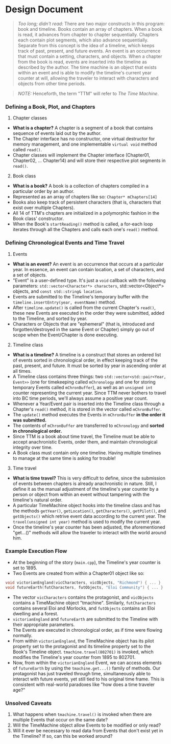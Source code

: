 # Design Document

> _Too long; didn't read:_ There are two major constructs in this program: book and timeline.
> Books contain an array of chapters. When a book is read, it advances from chapter to chapter sequentially. Chapters each contain plot segments, which also advance sequentially.
> Separate from this concept is the idea of a timeline, which keeps track of past, present, and future events. An event is an occurrence that must contain a setting, characters, and objects. When a chapter from the book is read, events are inserted into the timeline as described by the author.
> The time machine is an object that exists within an event and is able to modify the timeline's current year counter at will, allowing the traveler to interact with characters and objects from other time periods.

> _NOTE:_ Henceforth, the term "TTM" will refer to _The Time Machine_.

### Defining a Book, Plot, and Chapters
1. Chapter classes
  * **What is a chapter?** A chapter is a segment of a book that contains sequence of events laid out by the author.
  * The Chapter interface has no constructor, one virtual destructor for memory management, and one implementable `virtual void` method called `read()`.
  * Chapter classes will implement the Chapter interface (Chapter01, Chapter02, ... Chapter14) and will store their respective plot segments in `read()`.

2. Book class
  * **What is a book?** A book is a collection of chapters compiled in a particular order by an author.
  * Represented as an array of chapters like so: `Chapter* mChapters[14]`
  * Books also keep track of persistent characters (that is, characters that exist over multiple Chapters).
  * All 14 of TTM's chapters are initialized in a polymorphic fashion in the Book class' constructor.
  * When the Book's `startReading()` method is called, a for-each loop iterates through all the Chapters and calls each one's `read()` method.

### Defining Chronological Events and Time Travel
1. Events
  * **What is an event?** An event is an occurrence that occurs at a particular year. In essence, an event can contain location, a set of characters, and a set of objects.
  * "Event" is a user-defined type. It's just a `void` callback with the following parameters: `std::vector<Character*> characters`, std::vector<Object*> objects, and `const std::string& location`. 
  * Events are submitted to the Timeline's temporary buffer with the `timeline.insertEntry(year, eventName)` method.
  * After `timeline.update()` is called from the current Chapter's `read()`, these new Events are executed in the order they were submitted, added to the Timeline, and sorted by year.
  * Characters or Objects that are "ephemeral" (that is, introduced and forgotten/destroyed in the same Event or Chapter) simply go out of scope when the Event/Chapter is done executing.

2. Timeline class
  * **What is a timeline?** A timeline is a construct that stores an ordered list of events sorted in chronological order, in effect keeping track of the past, present, and future. It must be sorted by year in ascending order at all times.
  * A Timeline class contains three things: two `std::vector<std::pair<Year, Event>>` (one for timekeeping called `mChronology` and one for storing temporary Events called `mChronBuffer`), as well as an `unsigned int` counter representing the current year. Since TTM never bothers to travel into BC time periods, we'll always assume a positive year count.
  * Whenever a Year/Event pair is inserted into the Timeline class through a Chapter's `read()` method, it is stored in the vector called `mChronBuffer`.
  * The `update()` method executes the Events in `mChronBuffer` **in the order it was submitted.**
  * The contents of `mChronBuffer` are transferred to `mChronology` and **sorted in chronological order.**
  * Since TTM is a book about time travel, the Timeline must be able to accept anachronistic Events, order them, and maintain chronological integrity over time.
  * A Book class must contain only one timeline. Having multiple timelines to manage at the same time is asking for trouble!

3. Time travel
  * **What is time travel?** This is very difficult to define, since the submission of events between chapters is already anachronistic in nature. Still, I define it as the manual adjustment of the timeline's year counter by a person or object from within an event without tampering with the timeline's natural order.
  * A particular TimeMachine object hooks into the timeline class and has the methods `getYear()`, `getLocation()`, `getCharacters()`, `getPilot()`, and `getObjects()` which retrive event data according to the current year. The `travel(unsigned int year)` method is used to modify the current year.
  * Once the timeline's year counter has been adjusted, the aforementioned "get...()" methods will allow the traveler to interact with the world around him.

### Example Execution Flow
* At the beginning of the story (`main.cpp`), the Timeline's year counter is set to 1895.
* Two Events are created from within a Chapter01 object like so:
``` cpp
void victorianEngland(vicCharacters, vicObjects, "Richmond") { ... }
void futureEarth(futCharacters, futObjects, "Eloi Community") { ... }
```
* The vector `vicCharacters` contains the protagonist, and `vicObjects` contains a TimeMachine object "tmachine". Similarly, `futCharacters` contains several Eloi and Morlocks, and `futObjects` contains an Eloi dwelling and a forest.
* `victorianEngland` and `futureEarth` are submitted to the Timeline with their appropriate parameters.
* The Events are executed in chronological order, as if time were flowing normally.
* From within `victorianEngland`, the TimeMachine object has its pilot property set to the protagonist and its timeline property set to the Book's Timeline object. `tmachine.travel(802701)` is invoked, which modifies the Timeline's year counter from 1895 to 802701.
* Now, from within the `victorianEngland` Event, we can access elements of `futureEarth` by using the `tmachine.get...()` family of methods. Our protagonist has just traveled through time, simultaneously able to interact with future events, yet still tied to his original time frame. This is consistent with real-world paradoxes like "how does a time traveler age?"

### Unsolved Caveats
1. What happens when `tmachine.travel()` is invoked when there are multiple Events that occur on the same date?
2. Will the TimeMachine object allow Events to be modified or only read?
3. Will it ever be necessary to read data from Events that don't exist yet in the Timeline? If so, can this be worked around?
